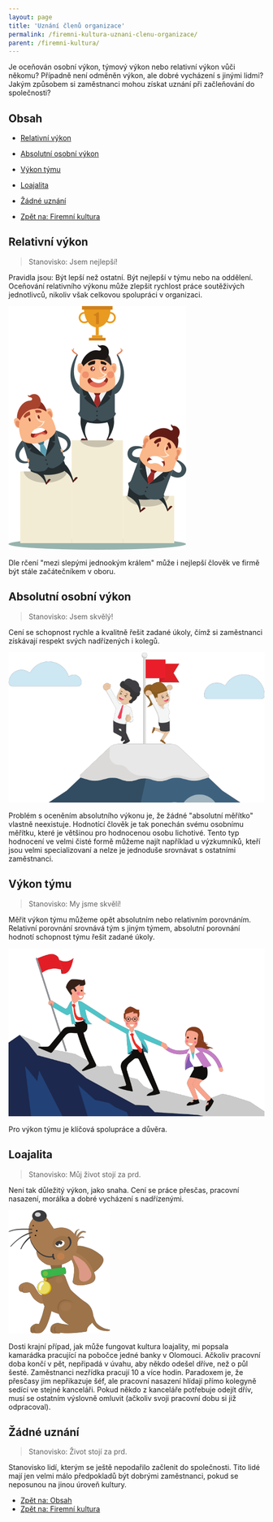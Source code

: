 ```yaml
---
layout: page
title: 'Uznání členů organizace'
permalink: /firemni-kultura-uznani-clenu-organizace/
parent: /firemni-kultura/
---
```


Je oceňován osobní výkon, týmový výkon nebo relativní výkon vůči někomu?
Případně není odměněn výkon, ale dobré vycházení s jinými lidmi?
Jakým způsobem si zaměstnanci mohou získat uznání při začleňování do společnosti?

## Obsah

- [Relativní výkon](#relativní-výkon)
- [Absolutní osobní výkon](#absolutní-osobní-výkon)
- [Výkon týmu](#výkon-týmu)
- [Loajalita](#loajalita)
- [Žádné uznání](#žádné-uznání)

- [Zpět na: Firemní kultura](/firemni-kultura/)

## Relativní výkon

> Stanovisko: Jsem nejlepší!

Pravidla jsou: Být lepší než ostatní. Být nejlepší v týmu nebo na oddělení.
Oceňování relativního výkonu může zlepšit rychlost práce soutěživých
jednotlivců, nikoliv však celkovou spolupráci v organizaci.

![Relativní výkon zaměstnance](/images/blog/relativni-vykon.png)

Dle rčení "mezi slepými jednookým králem" může i nejlepší člověk ve firmě být stále začátečníkem v oboru.

## Absolutní osobní výkon

> Stanovisko: Jsem skvělý!

Cení se schopnost rychle a kvalitně řešit zadané úkoly, čímž si zaměstnanci získávají
respekt svých nadřízených i kolegů.

![Absolutní výkon zaměstnance](/images/blog/absolutni-vykon.png)

Problém s oceněním absolutního výkonu je, že žádné "absolutní měřítko" vlastně neexistuje.
Hodnotící člověk je tak ponechán svému osobnímu měřítku, které je většinou pro
hodnocenou osobu lichotivé. Tento typ hodnocení ve velmi čisté formě můžeme najít
například u výzkumníků,
kteří jsou velmi specializovaní a nelze je jednoduše srovnávat s ostatními zaměstnanci.

## Výkon týmu

> Stanovisko: My jsme skvělí!

Měřit výkon týmu můžeme opět absolutním nebo relativním porovnáním. Relativní porovnání
srovnává tým s jiným týmem, absolutní porovnání hodnotí schopnost týmu řešit zadané úkoly.

![Výkon týmu](/images/blog/tymovy-vykon.png)

Pro výkon týmu je klíčová spolupráce a důvěra.

## Loajalita

> Stanovisko: Můj život stojí za prd.

Není tak důležitý výkon, jako snaha. Cení se práce přesčas, pracovní nasazení,
morálka a dobré vycházení s nadřízenými.

![Loajální zaměstnanec](/images/blog/loajalita.png)

Dosti krajní případ, jak může fungovat kultura loajality, mi popsala kamarádka
pracující na pobočce jedné banky v Olomouci. Ačkoliv pracovní doba končí v pět,
nepřipadá v úvahu, aby někdo odešel dříve, než o půl šesté. Zaměstnanci nezřídka
pracují 10 a více hodin. Paradoxem je, že přesčasy jim nepřikazuje šéf, ale pracovní
nasazení hlídají přímo kolegyně sedící ve stejné kanceláři. Pokud někdo z kanceláře potřebuje
odejít dřív, musí se ostatním výslovně omluvit (ačkoliv svoji pracovní dobu si již odpracoval).

## Žádné uznání

> Stanovisko: Život stojí za prd.

Stanovisko lidí, kterým se ještě nepodařilo začlenit do společnosti.
Tito lidé mají jen velmi málo předpokladů být dobrými zaměstnanci, pokud
se neposunou na jinou úroveň kultury.

- [Zpět na: Obsah](/firemni-kultura-uznani-clenu-organizace/#obsah)
- [Zpět na: Firemní kultura](/firemni-kultura/)
